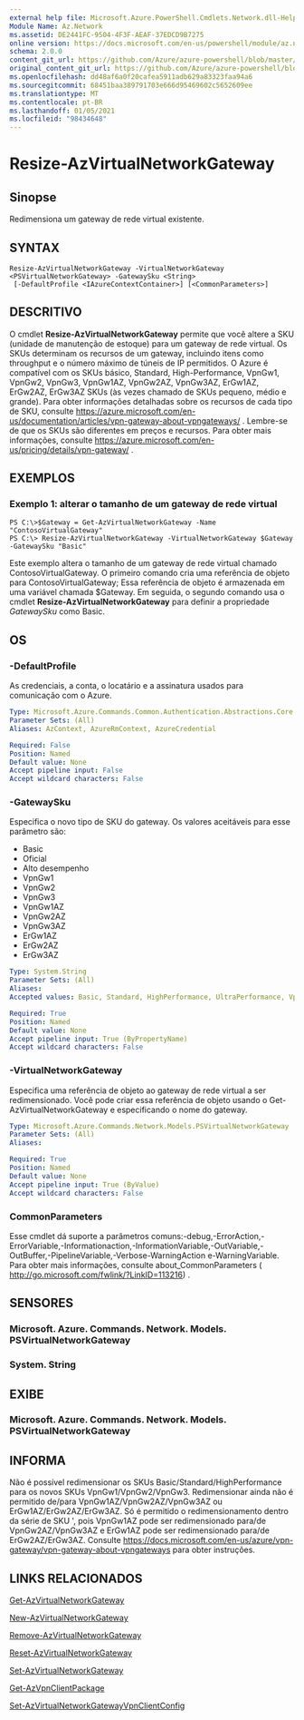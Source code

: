 ```yaml
---
external help file: Microsoft.Azure.PowerShell.Cmdlets.Network.dll-Help.xml
Module Name: Az.Network
ms.assetid: DE2441FC-9504-4F3F-AEAF-37EDCD9B7275
online version: https://docs.microsoft.com/en-us/powershell/module/az.network/resize-azvirtualnetworkgateway
schema: 2.0.0
content_git_url: https://github.com/Azure/azure-powershell/blob/master/src/Network/Network/help/Resize-AzVirtualNetworkGateway.md
original_content_git_url: https://github.com/Azure/azure-powershell/blob/master/src/Network/Network/help/Resize-AzVirtualNetworkGateway.md
ms.openlocfilehash: dd48af6a0f20cafea5911adb629a83323faa94a6
ms.sourcegitcommit: 68451baa389791703e666d95469602c5652609ee
ms.translationtype: MT
ms.contentlocale: pt-BR
ms.lasthandoff: 01/05/2021
ms.locfileid: "98434648"
---
```

# Resize-AzVirtualNetworkGateway

## Sinopse
Redimensiona um gateway de rede virtual existente.

## SYNTAX

```
Resize-AzVirtualNetworkGateway -VirtualNetworkGateway <PSVirtualNetworkGateway> -GatewaySku <String>
 [-DefaultProfile <IAzureContextContainer>] [<CommonParameters>]
```

## DESCRITIVO
O cmdlet **Resize-AzVirtualNetworkGateway** permite que você altere a SKU (unidade de manutenção de estoque) para um gateway de rede virtual.
Os SKUs determinam os recursos de um gateway, incluindo itens como throughput e o número máximo de túneis de IP permitidos.
O Azure é compatível com os SKUs básico, Standard, High-Performance, VpnGw1, VpnGw2, VpnGw3, VpnGw1AZ, VpnGw2AZ, VpnGw3AZ, ErGw1AZ, ErGw2AZ, ErGw3AZ SKUs (às vezes chamado de SKUs pequeno, médio e grande).
Para obter informações detalhadas sobre os recursos de cada tipo de SKU, consulte https://azure.microsoft.com/en-us/documentation/articles/vpn-gateway-about-vpngateways/ .
Lembre-se de que os SKUs são diferentes em preços e recursos.
Para obter mais informações, consulte https://azure.microsoft.com/en-us/pricing/details/vpn-gateway/ .

## EXEMPLOS

### Exemplo 1: alterar o tamanho de um gateway de rede virtual
```
PS C:\>$Gateway = Get-AzVirtualNetworkGateway -Name "ContosoVirtualGateway"
PS C:\> Resize-AzVirtualNetworkGateway -VirtualNetworkGateway $Gateway -GatewaySku "Basic"
```

Este exemplo altera o tamanho de um gateway de rede virtual chamado ContosoVirtualGateway.
O primeiro comando cria uma referência de objeto para ContosoVirtualGateway; Essa referência de objeto é armazenada em uma variável chamada $Gateway.
Em seguida, o segundo comando usa o cmdlet **Resize-AzVirtualNetworkGateway** para definir a propriedade *GatewaySku* como Basic.

## OS

### -DefaultProfile
As credenciais, a conta, o locatário e a assinatura usados para comunicação com o Azure.

```yaml
Type: Microsoft.Azure.Commands.Common.Authentication.Abstractions.Core.IAzureContextContainer
Parameter Sets: (All)
Aliases: AzContext, AzureRmContext, AzureCredential

Required: False
Position: Named
Default value: None
Accept pipeline input: False
Accept wildcard characters: False
```

### -GatewaySku
Especifica o novo tipo de SKU do gateway.
Os valores aceitáveis para esse parâmetro são:
- Basic
- Oficial
- Alto desempenho
- VpnGw1
- VpnGw2
- VpnGw3
- VpnGw1AZ 
- VpnGw2AZ 
- VpnGw3AZ 
- ErGw1AZ 
- ErGw2AZ 
- ErGw3AZ 

```yaml
Type: System.String
Parameter Sets: (All)
Aliases:
Accepted values: Basic, Standard, HighPerformance, UltraPerformance, VpnGw1, VpnGw2, VpnGw3, VpnGw1AZ, VpnGw2AZ, VpnGw3AZ, ErGw1AZ, ErGw2AZ, ErGw3AZ

Required: True
Position: Named
Default value: None
Accept pipeline input: True (ByPropertyName)
Accept wildcard characters: False
```

### -VirtualNetworkGateway
Especifica uma referência de objeto ao gateway de rede virtual a ser redimensionado.
Você pode criar essa referência de objeto usando o Get-AzVirtualNetworkGateway e especificando o nome do gateway.

```yaml
Type: Microsoft.Azure.Commands.Network.Models.PSVirtualNetworkGateway
Parameter Sets: (All)
Aliases:

Required: True
Position: Named
Default value: None
Accept pipeline input: True (ByValue)
Accept wildcard characters: False
```

### CommonParameters
Esse cmdlet dá suporte a parâmetros comuns:-debug,-ErrorAction,-ErrorVariable,-Informationaction,-InformationVariable,-OutVariable,-OutBuffer,-PipelineVariable,-Verbose-WarningAction e-WarningVariable. Para obter mais informações, consulte about_CommonParameters ( http://go.microsoft.com/fwlink/?LinkID=113216) .

## SENSORES

### Microsoft. Azure. Commands. Network. Models. PSVirtualNetworkGateway

### System. String

## EXIBE

### Microsoft. Azure. Commands. Network. Models. PSVirtualNetworkGateway

## INFORMA
Não é possível redimensionar os SKUs Basic/Standard/HighPerformance para os novos SKUs VpnGw1/VpnGw2/VpnGw3. Redimensionar ainda não é permitido de/para VpnGw1AZ/VpnGw2AZ/VpnGw3AZ ou ErGw1AZ/ErGw2AZ/ErGw3AZ. Só é permitido o redimensionamento dentro da série de SKU ', pois VpnGw1AZ pode ser redimensionado para/de VpnGw2AZ/VpnGw3AZ e ErGw1AZ pode ser redimensionado para/de ErGw2AZ/ErGw3AZ. Consulte https://docs.microsoft.com/en-us/azure/vpn-gateway/vpn-gateway-about-vpngateways para obter instruções.

## LINKS RELACIONADOS

[Get-AzVirtualNetworkGateway](./Get-AzVirtualNetworkGateway.md)

[New-AzVirtualNetworkGateway](./New-AzVirtualNetworkGateway.md)

[Remove-AzVirtualNetworkGateway](./Remove-AzVirtualNetworkGateway.md)

[Reset-AzVirtualNetworkGateway](./Reset-AzVirtualNetworkGateway.md)

[Set-AzVirtualNetworkGateway](./Set-AzVirtualNetworkGateway.md)

[Get-AzVpnClientPackage](./Get-AzVpnClientPackage.md)

[Set-AzVirtualNetworkGatewayVpnClientConfig](./Set-AzVirtualNetworkGatewayVpnClientConfig.md)
